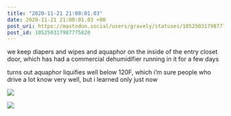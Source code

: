 ```yaml
---
title: "2020-11-21 21:00:01.03"
date: 2020-11-21 21:00:01.03 +00
post_uri: https://mastodon.social/users/gravely/statuses/105250317987775820
post_id: 105250317987775820
---
```

we keep diapers and wipes and aquaphor on the inside of the entry closet door, which has had a commercial dehumidifier running in it for a few days

turns out aquaphor liquifies well below 120F, which i’m sure people who drive a lot know very well, but i learned only just now


![](/images/105250317836096272.jpg)

![](/images/105250317936609884.jpg)

